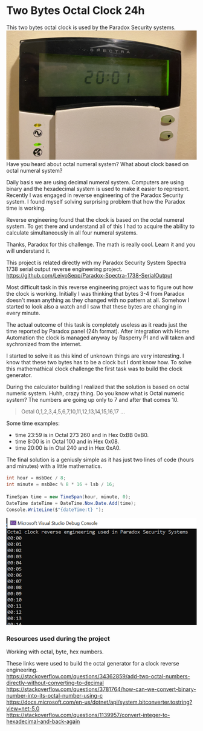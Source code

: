 # Two Bytes Octal Clock 24h
This two bytes octal clock is used by the Paradox Security systems.
![Paradox](Readme/Paradox.png)
Have you heard about octal numeral system? What about clock based on octal numeral system?

Daily basis we are using decimal numeral system. Computers are using binary and the hexadecimal system is used to make it easier to represent. Recently I was engaged in reverse engineering of the Paradox Security system. 
I found myself solving surprising problem that how the Paradox time is working.

Reverse engineering found that the clock is based on the octal numeral system. To get there and understand all of this I had to acquire the ability to calculate simultaneously in all four numeral systems.

Thanks, Paradox for this challenge. The math is really cool. Learn it and you will understand it.

This project is related directly with my Paradox Security System Spectra 1738 serial output reverse engineering project.</br>
https://github.com/LeivoSepp/Paradox-Spectra-1738-SerialOutput 

Most difficult task in this reverse engineering project was to figure out how the clock is working. 
Initially I was thinking that bytes 3-4 from Paradox doesn't mean anything as they changed with no pattern at all. 
Somehow I started to look also a watch and I saw that these bytes are changing in every minute.

The actual outcome of this task is completely useless as it reads just the time reported by Paradox panel (24h format). 
After integration with Home Automation the clock is managed anyway by Rasperry PI and will taken and sychronized from the internet.

I started to solve it as this kind of unknown things are very interesting. I know that these two bytes has to be a clock but I dont know how. 
To solve this mathemathical clock challenge the first task was to build the clock generator.

During the calculator building I realized that the solution is based on octal numeric system. Huhh, crazy thing. 
Do you know what is Octal numeric system? The numbers are going up only to 7 and after that comes 10.
>Octal 0,1,2,3,4,5,6,7,10,11,12,13,14,15,16,17 ...

Some time examples:
* time 23:59 is in Octal 273 260 and in Hex 0xBB 0xB0.
* time 8:00 is in Octal 100 and in Hex 0x08.
* time 20:00 is in Otal 240 and in Hex 0xA0.

The final solution is a geniusly simple as it has just two lines of code (hours and minutes) with a little mathematics. 

```c#
int hour = msbDec / 8;
int minute = msbDec % 8 * 16 + lsb / 16;

TimeSpan time = new TimeSpan(hour, minute, 0);
DateTime dateTime = DateTime.Now.Date.Add(time);
Console.WriteLine($"{dateTime:t} ");
```

![Output](Readme/output.png)

### Resources used during the project
Working with octal, byte, hex numbers.

These links were used to build the octal generator for a clock reverse engineering.</br>
https://stackoverflow.com/questions/34362859/add-two-octal-numbers-directly-without-converting-to-decimal </br>
https://stackoverflow.com/questions/3781764/how-can-we-convert-binary-number-into-its-octal-number-using-c </br>
https://docs.microsoft.com/en-us/dotnet/api/system.bitconverter.tostring?view=net-5.0 </br>
https://stackoverflow.com/questions/1139957/convert-integer-to-hexadecimal-and-back-again </br>
